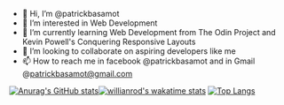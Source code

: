- 👋 Hi, I’m @patrickbasamot
- 👀 I’m interested in Web Development
- 🌱 I’m currently learning Web Development from The Odin Project and Kevin Powell's Conquering Responsive Layouts
- 💞️ I’m looking to collaborate on aspiring developers like me
- 📫 How to reach me in facebook @patrickbasamot and in Gmail @patrickbasamot@gmail.com

<!---
patrickbasamot/patrickbasamot is a ✨ special ✨ repository because its `README.md` (this file) appears on your GitHub profile.
You can click the Preview link to take a look at your changes.
--->

[![Anurag's GitHub stats](https://github-readme-stats.vercel.app/api?username=patrickbasamot&show_icons=true&theme=dark&card_width=10)](https://github.com/anuraghazra/github-readme-stats)[![willianrod's wakatime stats](https://github-readme-stats.vercel.app/api/wakatime?username=madlife101&theme=dark)](https://github.com/anuraghazra/github-readme-stats)
[![Top Langs](https://github-readme-stats.vercel.app/api/top-langs/?username=patrickbasamot&layout=compact&theme=dark)](https://github.com/anuraghazra/github-readme-stats)

